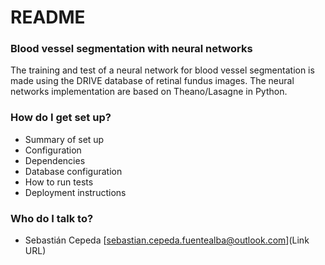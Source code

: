 # README #

### Blood vessel segmentation with neural networks

The training and test of a neural network for blood vessel segmentation is made using the DRIVE database of retinal fundus images. 
The neural networks implementation are based on Theano/Lasagne in Python. 

### How do I get set up? ###

* Summary of set up
* Configuration
* Dependencies
* Database configuration
* How to run tests
* Deployment instructions

### Who do I talk to? ###

* Sebastián Cepeda [sebastian.cepeda.fuentealba@outlook.com](Link URL)